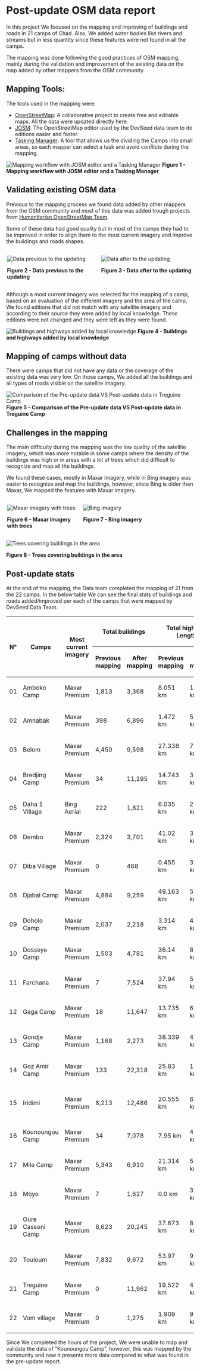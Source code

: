 # Post-update OSM data report

In this project We focused on the mapping and improving of buildings and roads in 21 camps of Chad. Also, We added water bodies like rivers and streams but in less quantity since these features were not found in all the camps.

The mapping was done following the good practices of OSM mapping, mainly during the validation and improvement of the existing data on the map added by other mappers from the OSM community.

## Mapping Tools:

The tools used in the mapping were:

- [OpenStreetMap](https://www.openstreetmap.org/): A collaborative project to create free and editable maps. All the data were updated directly here.
- [JOSM](https://josm.openstreetmap.de/): The OpenStreetMap editor used by the DevSeed data team to do editions easier and faster.
- [Tasking Manager](https://github.com/hotosm/tasking-manager): A tool that allows us the dividing the Camps into small areas, so each mapper can select a task and avoid conflicts during the mapping.

![Mapping workflow with JOSM editor and a Tasking Manager](docs/images/update_chat/post_update_chad_camp_1.gif)
**Figure 1 - Mapping workflow with JOSM editor and a Tasking Manager**

## Validating existing OSM data

Previous to the mapping process we found data added by other mappers from the OSM community and most of this data was added trough projects from [Humanitarian OpenStreetMap Team](https://www.hotosm.org/).

Some of these data had good quality but in most of the camps they had to be improved in order to align them to the most current imagery and improve the buildings and roads shapes.

<div style="display: inline-block">
  <div style="float: left; width: 49%;  padding: 2px;">

![Data previous to the updating](docs/images/update_chat/post_update_chad_camp_2.png)

**Figure 2 - Data previous to the updating**

  </div>
  <div style=" float: right; width: 49%;  padding: 2px;">

![Data after to the updating](docs/images/update_chat/post_update_chad_camp_3.png)

**Figure 3 - Data after to the updating**

  </div>
</div>

Although a most current imagery was selected for the mapping of a camp, based on an evaluation of the different imagery and the area of the camp, We found editions that did not match with any satellite imagery and according to their source they were added by local knowledge. These editions were not changed and they were left as they were found.

![Buildings and highways added by local knowledge](docs/images/update_chat/post_update_chad_camp_4.png)
**Figure 4 - Buildings and highways added by local knowledge**

## Mapping of camps without data

There were camps that did not have any data or the coverage of the existing data was very low. On those camps, We added all the buildings and all types of roads visible on the satellite imagery.

![Comparison of the Pre-update data VS Post-update data in Treguine Camp](docs/images/update_chat/post_update_chad_camp_5.gif)
**Figure 5 - Comparison of the Pre-update data VS Post-update data in Treguine Camp**

## Challenges in the mapping

The main difficulty during the mapping was the low quality of the satellite imagery, which was more notable in some camps where the density of the buildings was high or in areas with a lot of trees which did difficult to recognize and map all the buildings.

We found these cases, mostly in Maxar imagery, while in Bing imagery was easier to recognize and map the buildings, however, since Bing is older than Maxar, We mapped the features with Maxar imagery.

<div style="display: inline-block">
  <div style="float: left; width: 49%;  padding: 2px;">

![Maxar imagery with trees](docs/images/update_chat/post_update_chad_camp_6.png)

**Figure 6 - Maxar imagery with trees**

  </div>
  <div style=" float: right; width: 49%;  padding: 2px;">

![Bing imagery](docs/images/update_chat/post_update_chad_camp_7.png)

**Figure 7 - Bing imagery**

  </div>
</div>

![Trees covering buildings in the area](docs/images/update_chat/post_update_chad_camp_8.png)

**Figure 8 - Trees covering buildings in the area**

## Post-update stats

At the end of the mapping, the Data team completed the mapping of 21 from the 22 camps.
In the below table We can see the final stats of buildings and roads added/improved per each of the camps that were mapped by DevSeed Data Team.

<table class="colwidths-auto table" >
  <thead>
    <tr class="row-odd">
      <th rowspan="2" class="head">
        <p><strong>N°</strong></p>
      </th>
      <th rowspan="2" class="head">
        <p><strong>Camps</strong></p>
      </th>
      <th rowspan="2" class="head">
        <p><strong>Most current imagery</strong></p>
      </th>
      <th colspan="2" class="head">
        <p><strong>Total buildings </strong></p>
      </th>
      <th colspan="2" class="head">
        <p><strong>Total highway Length </strong></p>
      </th>
      <th rowspan="2" class="head">
        <p><strong>OSM link</strong></p>
      </th>
    </tr>
    <tr class="row-even">
      <th class="head">
        <p><strong>Previous mapping</strong></p>
      </th>
      <th class="head">
        <p><strong>After mapping</strong></p>
      </th>
      <th class="head">
        <p><strong>Previous mapping</strong></p>
      </th>
      <th class="head">
        <p><strong>After mapping</strong></p>
      </th>
    </tr>
  </thead>
  <tbody>
  <tr class="row-odd">
    <td><p>01</p></td>
    <td><p>Amboko Camp</p></td>
    <td><p>Maxar Premium</p></td>
    <td><p>1,813</p></td>
    <td><p>3,368</p></td>
    <td><p>8.051 km</p></td>
    <td><p>14.326 km</p></td>
    <td><p><a class="reference external" href="https://www.openstreetmap.org/way/197262638">https://www.openstreetmap.org/way/197262638</a></p></td>
  </tr>
  <tr class="row-even">
    <td><p>02</p></td>
    <td><p>Amnabak</p></td>
    <td><p>Maxar Premium</p></td>
    <td><p>398</p></td>
    <td><p>6,896</p></td>
    <td><p>1.472 km</p></td>
    <td><p>50.837 km</p></td>
    <td><p><a class="reference external" href="https://www.openstreetmap.org/way/462577820">https://www.openstreetmap.org/way/462577820</a></p></td>
  </tr>
  <tr class="row-odd">
    <td><p>03</p></td>
    <td><p>Belom</p></td>
    <td><p>Maxar Premium</p></td>
    <td><p>4,450</p></td>
    <td><p>9,598</p></td>
    <td><p>27.338 km</p></td>
    <td><p>70.768 km</p></td>
    <td><p><a class="reference external" href="https://www.openstreetmap.org/way/229227293">https://www.openstreetmap.org/way/229227293</a></p></td>
  </tr>
  <tr class="row-even">
    <td><p>04</p></td>
    <td><p>Bredjing Camp</p></td>
    <td><p>Maxar Premium</p></td>
    <td><p>34</p></td>
    <td><p>11,195</p></td>
    <td><p>14.743 km</p></td>
    <td><p>34.452 km</p></td>
    <td><p><a class="reference external" href="https://www.openstreetmap.org/way/462543665">https://www.openstreetmap.org/way/462543665</a></p></td>
  </tr>
  <tr class="row-odd">
    <td><p>05</p></td>
    <td><p>Daha 1 Village</p></td>
    <td><p>Bing Aerial</p></td>
    <td><p>222</p></td>
    <td><p>1,821</p></td>
    <td><p>6.035 km</p></td>
    <td><p>25.328 km</p></td>
    <td><p><a class="reference external" href="https://www.openstreetmap.org/way/618226171">https://www.openstreetmap.org/way/618226171</a><br><a class="reference external" href="https://www.openstreetmap.org/way/606743679">https://www.openstreetmap.org/way/606743679</a></p></td>
  </tr>
  <tr class="row-even">
    <td><p>06</p></td>
    <td><p>Dembo</p></td>
    <td><p>Maxar Premium</p></td>
    <td><p>2,324</p></td>
    <td><p>3,701</p></td>
    <td><p>41.02 km</p></td>
    <td><p>34.722 km</p></td>
    <td><p><a class="reference external" href="https://www.openstreetmap.org/way/597226998">https://www.openstreetmap.org/way/597226998</a></p></td>
  </tr>
  <tr class="row-odd">
    <td><p>07</p></td>
    <td><p>Diba Village</p></td>
    <td><p>Maxar Premium</p></td>
    <td><p>0</p></td>
    <td><p>468</p></td>
    <td><p>0.455 km</p></td>
    <td><p>3.792 km</p></td>
    <td><p><a class="reference external" href="https://www.openstreetmap.org/way/594095129">https://www.openstreetmap.org/way/594095129</a></p></td>
  </tr>
  <tr class="row-even">
    <td><p>08</p></td>
    <td><p>Djabal Camp</p></td>
    <td><p>Maxar Premium</p></td>
    <td><p>4,884</p></td>
    <td><p>9,259</p></td>
    <td><p>49.163 km</p></td>
    <td><p>56.947 km</p></td>
    <td><p><a class="reference external" href="https://www.openstreetmap.org/way/881919013">https://www.openstreetmap.org/way/881919013</a></p></td>
  </tr>
  <tr class="row-odd">
    <td><p>09</p></td>
    <td><p>Doholo Camp</p></td>
    <td><p>Maxar Premium</p></td>
    <td><p>2,037</p></td>
    <td><p>2,218</p></td>
    <td><p>3.314 km</p></td>
    <td><p>45.76 km</p></td>
    <td><p><a class="reference external" href="https://www.openstreetmap.org/way/755468804">https://www.openstreetmap.org/way/755468804</a></p></td>
  </tr>
  <tr class="row-even">
    <td><p>10</p></td>
    <td><p>Dosseye Camp</p></td>
    <td><p>Maxar Premium</p></td>
    <td><p>1,503</p></td>
    <td><p>4,781</p></td>
    <td><p>36.14 km</p></td>
    <td><p>81.961 km</p></td>
    <td><p><a class="reference external" href="https://www.openstreetmap.org/way/345244949">https://www.openstreetmap.org/way/345244949</a></p></td>
  </tr>
  <tr class="row-odd">
    <td><p>11</p></td>
    <td><p>Farchana</p></td>
    <td><p>Maxar Premium</p></td>
    <td><p>7</p></td>
    <td><p>7,524</p></td>
    <td><p>37.94 km</p></td>
    <td><p>54.718 km</p></td>
    <td><p><a class="reference external" href="https://www.openstreetmap.org/way/251885724">https://www.openstreetmap.org/way/251885724</a></p></td>
  </tr>
  <tr class="row-even">
    <td><p>12</p></td>
    <td><p>Gaga Camp</p></td>
    <td><p>Maxar Premium</p></td>
    <td><p>18</p></td>
    <td><p>11,647</p></td>
    <td><p>13.735 km</p></td>
    <td><p>67.895 km</p></td>
    <td><p><a class="reference external" href="https://www.openstreetmap.org/way/462564704">https://www.openstreetmap.org/way/462564704</a></p></td>
  </tr>
  <tr class="row-odd">
    <td><p>13</p></td>
    <td><p>Gondje Camp</p></td>
    <td><p>Maxar Premium</p></td>
    <td><p>1,168</p></td>
    <td><p>2,273</p></td>
    <td><p>38.339 km</p></td>
    <td><p>43.807 km</p></td>
    <td><p><a class="reference external" href="https://www.openstreetmap.org/way/883703067">https://www.openstreetmap.org/way/883703067</a></p></td>
  </tr>
  <tr class="row-even">
    <td><p>14</p></td>
    <td><p>Goz Amir Camp</p></td>
    <td><p>Maxar Premium</p></td>
    <td><p>133</p></td>
    <td><p>22,318</p></td>
    <td><p>25.83 km</p></td>
    <td><p>138.422 km</p></td>
    <td><p><a class="reference external" href="https://www.openstreetmap.org/way/199347779">https://www.openstreetmap.org/way/199347779</a></p></td>
  </tr>
  <tr class="row-odd">
    <td><p>15</p></td>
    <td><p>Iridimi</p></td>
    <td><p>Maxar Premium</p></td>
    <td><p>8,213</p></td>
    <td><p>12,486</p></td>
    <td><p>20.555 km</p></td>
    <td><p>64.854 km</p></td>
    <td><p><a class="reference external" href="https://www.openstreetmap.org/way/198678903">https://www.openstreetmap.org/way/198678903</a><br>(This camp includes different boundaries. One of them is the above boundary.)</p></td>
  </tr>
  <tr class="row-even">
    <td><p>16</p></td>
    <td><p>Kounoungou Camp</p></td>
    <td><p>Maxar Premium</p></td>
    <td><p>34</p></td>
    <td><p>7,078</p></td>
    <td><p>7.95 km</p></td>
    <td><p>40.216 km</p></td>
    <td><p><a class="reference external" href="https://www.openstreetmap.org/way/462573532">https://www.openstreetmap.org/way/462573532</a></p></td>
  </tr>
  <tr class="row-odd">
    <td><p>17</p></td>
    <td><p>Mile Camp</p></td>
    <td><p>Maxar Premium</p></td>
    <td><p>5,343</p></td>
    <td><p>6,910</p></td>
    <td><p>21.314 km</p></td>
    <td><p>57.652 km</p></td>
    <td><p><a class="reference external" href="https://www.openstreetmap.org/way/462585747">https://www.openstreetmap.org/way/462585747</a></p></td>
  </tr>
  <tr class="row-even">
    <td><p>18</p></td>
    <td><p>Moyo</p></td>
    <td><p>Maxar Premium</p></td>
    <td><p>7</p></td>
    <td><p>1,627</p></td>
    <td><p>0.0 km</p></td>
    <td><p>33.172 km</p></td>
    <td><p><a class="reference external" href="https://www.openstreetmap.org/way/213159627">https://www.openstreetmap.org/way/213159627</a></p></td>
  </tr>
  <tr class="row-odd">
    <td><p>19</p></td>
    <td><p>Oure Cassoni Camp</p></td>
    <td><p>Maxar Premium</p></td>
    <td><p>8,623</p></td>
    <td><p>20,245</p></td>
    <td><p>37.673 km</p></td>
    <td><p>80.44 km</p></td>
    <td><p><a class="reference external" href="https://www.openstreetmap.org/way/198231230">https://www.openstreetmap.org/way/198231230</a></p></td>
  </tr>
  <tr class="row-even">
    <td><p>20</p></td>
    <td><p>Touloum</p></td>
    <td><p>Maxar Premium</p></td>
    <td><p>7,832</p></td>
    <td><p>9,672</p></td>
    <td><p>53.97 km</p></td>
    <td><p>92.742 km</p></td>
    <td><p><a class="reference external" href="https://www.openstreetmap.org/way/462580702">https://www.openstreetmap.org/way/462580702</a></p></td>
  </tr>
  <tr class="row-odd">
    <td><p>21</p></td>
    <td><p>Treguine Camp</p></td>
    <td><p>Maxar Premium</p></td>
    <td><p>0</p></td>
    <td><p>11,962</p></td>
    <td><p>19.522 km</p></td>
    <td><p>42.235 km</p></td>
    <td><p><a class="reference external" href="https://www.openstreetmap.org/way/462543655">https://www.openstreetmap.org/way/462543655</a></p></td>
  </tr>
  <tr class="row-even">
    <td><p>22</p></td>
    <td><p>Vom village</p></td>
    <td><p>Maxar Premium</p></td>
    <td><p>0</p></td>
    <td><p>1,275</p></td>
    <td><p>1.909 km</p></td>
    <td><p>9.251 km</p></td>
    <td><p><a class="reference external" href="https://www.openstreetmap.org/way/594095131">https://www.openstreetmap.org/way/594095131</a></p></td>
  </tr>
</tbody>
</table>

Since We completed the hours of the project, We were unable to map and validate the data of “Kounoungou Camp”, however, this was mapped by the community and now it presents more data compared to what was found in the pre-update report.
